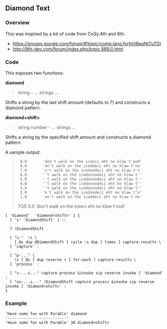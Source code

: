 ## Diamond Text

### Overview

This was inspired by a bit of code from CoSy.4th and 8th:

* https://groups.google.com/forum/#!topic/comp.lang.forth/tBaqNt7uTDI
* http://8th-dev.com/forum/index.php/topic,889.0.html

### Code

This exposes two functions:

**diamond**

> string - ... strings ...

Shifts a string by the last shift amount (defaults to 7) and constructs a diamond pattern.

**diamond\<shift\>**

> string number - ... strings ...

Shifts a string by the specified shift amount and constructs a diamond pattern.

A sample output:

>      9.0       'don't walk on the iceeci eht no klaw t'nod'
>      8.0       'on't walk on the iceddeci eht no klaw t'no'
>      7.0       'n't walk on the icedoodeci eht no klaw t'n'
>      6.0       ''t walk on the icedonnodeci eht no klaw t''
>      5.0       ''t walk on the icedonnodeci eht no klaw t''
>      4.0       ''t walk on the icedonnodeci eht no klaw t''
>      3.0       ''t walk on the icedonnodeci eht no klaw t''
>      2.0       'n't walk on the icedoodeci eht no klaw t'n'
>      1.0       'on't walk on the iceddeci eht no klaw t'no'
> TOS  0.0       'don't walk on the iceeci eht no klaw t'nod'


````
[ 'diamond'  'diamond<shift>' ] {
  [ 's' 'DiamondShift' ] ::

  7 !DiamondShift

  [ "s-"  !s \
    [ @s dup @DiamondShift [ cycle :s dup ] times ] capture-results \
  ] 'capture' :

  [ "p-..." \
    !s [ @s [ dup reverse + ] for-each ] capture-results \
  ] 'process' :

  [ "s-...s..." capture process &invoke sip reverse invoke ] 'diamond' :
  [ "sn-...s..." !DiamondShift capture process &invoke sip reverse invoke ] 'diamond<shift>' :
}
````

### Example

````
'Have some fun with Parable' diamond
'--------------------------'
'Have some fun with Parable' 30 diamond<shift>
````
